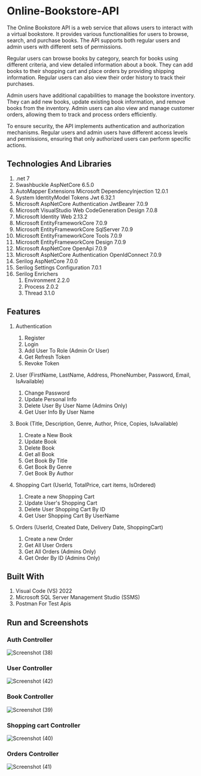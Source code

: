 # Online-Bookstore-API
The Online Bookstore API is a web service that allows users to interact with a virtual bookstore. It provides various functionalities for users to browse, search, and purchase books. The API supports both regular users and admin users with different sets of permissions.

Regular users can browse books by category, search for books using different criteria, and view detailed information about a book. They can add books to their shopping cart and place orders by providing shipping information. Regular users can also view their order history to track their purchases.

Admin users have additional capabilities to manage the bookstore inventory. They can add new books, update existing book information, and remove books from the inventory. Admin users can also view and manage customer orders, allowing them to track and process orders efficiently.

To ensure security, the API implements authentication and authorization mechanisms. Regular users and admin users have different access levels and permissions, ensuring that only authorized users can perform specific actions.


## Technologies And Libraries
1) .net 7
2) Swashbuckle AspNetCore 6.5.0
3) AutoMapper Extensions Microsoft DependencyInjection 12.0.1
4) System IdentityModel Tokens Jwt 6.32.1
5) Microsoft AspNetCore Authentication JwtBearer 7.0.9
6) Microsoft VisualStudio Web CodeGeneration Design 7.0.8
7) Microsoft Identity Web 2.13.2
8) Microsoft EntityFrameworkCore 7.0.9
9) Microsoft EntityFrameworkCore SqlServer 7.0.9
10) Microsoft EntityFrameworkCore Tools 7.0.9
11) Microsoft EntityFrameworkCore Design 7.0.9
12) Microsoft AspNetCore OpenApi 7.0.9
13) Microsoft AspNetCore Authentication OpenIdConnect 7.0.9
14) Serilog AspNetCore 7.0.0
15) Serilog Settings Configuration 7.0.1
16) Serilog Enrichers
      1) Environment 2.2.0
      2) Process 2.0.2
      3) Thread 3.1.0


## Features
1) Authentication 
      1) Register
      2) Login
      3) Add User To Role (Admin Or User) 
      4) Get Refresh Token
      5) Revoke Token


2) User (FirstName, LastName, Address, PhoneNumber, Password, Email, IsAvailable)
      1) Change Password
      2) Update Personal Info
      3) Delete User By User Name (Admins Only)
      4) Get User Info By User Name

        
3) Book (Title, Description, Genre, Author, Price, Copies, IsAvailable)
      1) Create a New Book
      2) Update Book
      3) Delete Book
      4) Get all Book
      5) Get Book By Title
      6) Get Book By Genre
      7) Get Book By Author


 4) Shopping Cart (UserId, TotalPrice, cart items, IsOrdered)
      1) Create a new Shopping Cart 
      2) Update User's Shopping Cart
      3) Delete User Shopping Cart By ID
      4) Get User Shopping Cart By UserName


  5) Orders (UserId, Created Date, Delivery Date, ShoppingCart)
      1) Create a new Order
      4) Get All User Orders
      5) Get All Orders (Admins Only)
      6) Get Order By ID (Admins Only)



## Built With
1) Visual Code (VS) 2022
2) Microsoft SQL Server Management Studio (SSMS)
3) Postman For Test Apis


   
## Run and Screenshots

### Auth Controller
![Screenshot (38)](https://github.com/EssamSheriff/Online-Bookstore-API/assets/72581790/97651c46-bd4a-4c99-8a54-8ddf14deb81d)


### User Controller
![Screenshot (42)](https://github.com/EssamSheriff/Online-Bookstore-API/assets/72581790/190bbce2-b15a-422d-8a56-c33aa73042ac)



### Book Controller
![Screenshot (39)](https://github.com/EssamSheriff/Online-Bookstore-API/assets/72581790/36bb16af-5c87-4f1d-a53f-12930e4961ed)


### Shopping cart Controller
![Screenshot (40)](https://github.com/EssamSheriff/Online-Bookstore-API/assets/72581790/71dfcf77-91cd-452b-bfcf-f1ef8c883c91)

 
### Orders Controller
![Screenshot (41)](https://github.com/EssamSheriff/Online-Bookstore-API/assets/72581790/1c9803f9-78e8-49f2-9abe-85b7af456ea4)


